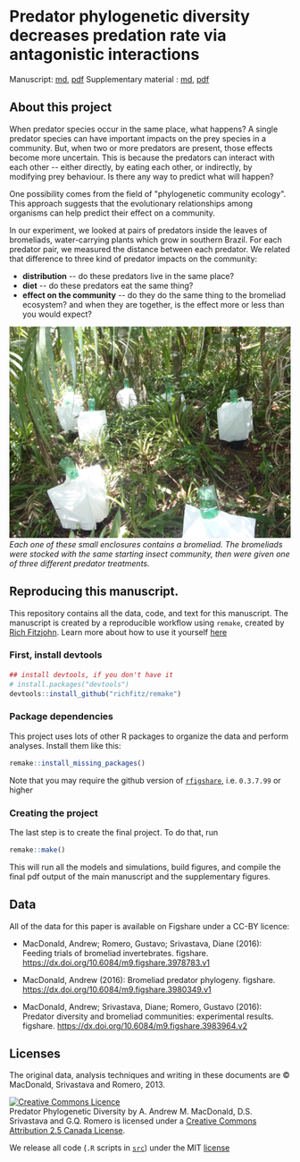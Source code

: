 # Predator phylogenetic diversity decreases predation rate via antagonistic interactions

Manuscript: [md](doc/predatordiversity.md), [pdf](doc/predatordiversity.pdf)
Supplementary material : [md](doc/SuppMatt.md), [pdf](doc/SuppMatt.pdf)

## About this project

When predator species occur in the same place, what happens? A single predator species can have important impacts on the prey species in a community. But, when two or more predators are present, those effects become more uncertain. This is because the predators can interact with each other -- either directly, by eating each other, or indirectly, by modifying prey behaviour. Is there any way to predict what will happen?

One possibility comes from the field of "phylogenetic community ecology". This approach suggests that the evolutionary relationships among organisms can help predict their effect on a community. 

In our experiment, we looked at pairs of predators inside the leaves of bromeliads, water-carrying plants which grow in southern Brazil. For each predator pair, we measured the distance between each predator. We related that difference to three kind of predator impacts on the community:

* **distribution** -- do these predators live in the same place?
* **diet** -- do these predators eat the same thing?
* **effect on the community** -- do they do the same thing to the bromeliad ecosystem? and when they are together, is the effect more or less than you would expect? 

![fig](Figures/fieldexperiment.jpg)
_Each one of these small enclosures contains a bromeliad. The bromeliads were stocked with the same starting insect community, then were given one of three different predator treatments._

## Reproducing this manuscript.

This repository contains all the data, code, and text for this manuscript. The manuscript is created by a reproducible workflow using `remake`, created by [Rich Fitzjohn](https://github.com/richfitz). Learn more about how to use it yourself [here](https://github.com/richfitz/remake)

### First, install devtools
```r
## install devtools, if you don't have it
# install.packages("devtools")
devtools::install_github("richfitz/remake")
```

### Package dependencies
This project uses lots of other R packages to organize the data and perform analyses. Install them like this: 

```r
remake::install_missing_packages()
```

Note that you may require the github version of [`rfigshare`](https://github.com/ropensci/rfigshare/), i.e. `0.3.7.99` or higher

### Creating the project

The last step is to create the final project. To do that, run

```r
remake::make()
```

This will run all the models and simulations, build figures, and compile the final pdf output of the main manuscript and the supplementary figures.

## Data

All of the data for this paper is available on Figshare under a CC-BY licence:

* MacDonald, Andrew; Romero, Gustavo; Srivastava, Diane (2016): Feeding trials of bromeliad invertebrates. figshare.
https://dx.doi.org/10.6084/m9.figshare.3978783.v1

* MacDonald, Andrew (2016): Bromeliad predator phylogeny. figshare.
https://dx.doi.org/10.6084/m9.figshare.3980349.v1

* MacDonald, Andrew; Srivastava, Diane; Romero, Gustavo (2016): Predator diversity and bromeliad communities: experimental results. figshare.
https://dx.doi.org/10.6084/m9.figshare.3983964.v2

## Licenses

The original data, analysis techniques and writing in these documents are &copy; MacDonald, Srivastava and Romero, 2013.

<a rel="license" href="http://creativecommons.org/licenses/by/2.5/ca/deed.en_GB"><img alt="Creative Commons Licence" style="border-width:0" src="http://i.creativecommons.org/l/by/2.5/ca/88x31.png" /></a><br /><span xmlns:dct="http://purl.org/dc/terms/" property="dct:title">Predator Phylogenetic Diversity</span> by <span xmlns:cc="http://creativecommons.org/ns#" property="cc:attributionName">A. Andrew M. MacDonald, D.S. Srivastava and G.Q. Romero</span> is licensed under a <a rel="license" href="http://creativecommons.org/licenses/by/2.5/ca/deed.en_GB">Creative Commons Attribution 2.5 Canada License</a>.

We release all code (`.R` scripts in [`src`](src/)) under the MIT [license](LICENSE)
